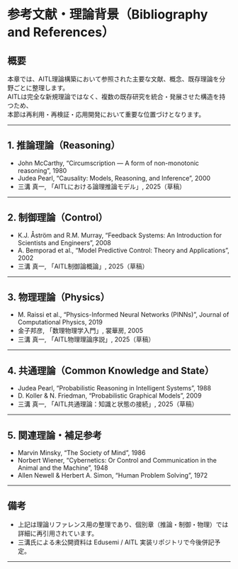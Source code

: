 

# 参考文献・理論背景（Bibliography and References）

## 概要

本章では、AITL理論構築において参照された主要な文献、概念、既存理論を分野ごとに整理します。  
AITLは完全な新規理論ではなく、複数の既存研究を統合・発展させた構造を持つため、  
本節は再利用・再検証・応用開発において重要な位置づけとなります。

---

## 1. 推論理論（Reasoning）

- John McCarthy, “Circumscription — A form of non-monotonic reasoning”, 1980  
- Judea Pearl, “Causality: Models, Reasoning, and Inference”, 2000  
- 三溝 真一, 「AITLにおける論理推論モデル」, 2025（草稿）

---

## 2. 制御理論（Control）

- K.J. Åström and R.M. Murray, “Feedback Systems: An Introduction for Scientists and Engineers”, 2008  
- A. Bemporad et al., “Model Predictive Control: Theory and Applications”, 2002  
- 三溝 真一, 「AITL制御論概論」, 2025（草稿）

---

## 3. 物理理論（Physics）

- M. Raissi et al., “Physics-Informed Neural Networks (PINNs)”, Journal of Computational Physics, 2019  
- 金子邦彦, 「数理物理学入門」, 裳華房, 2005  
- 三溝 真一, 「AITL物理理論序説」, 2025（草稿）

---

## 4. 共通理論（Common Knowledge and State）

- Judea Pearl, “Probabilistic Reasoning in Intelligent Systems”, 1988  
- D. Koller & N. Friedman, “Probabilistic Graphical Models”, 2009  
- 三溝 真一, 「AITL共通理論：知識と状態の接続」, 2025（草稿）

---

## 5. 関連理論・補足参考

- Marvin Minsky, “The Society of Mind”, 1986  
- Norbert Wiener, “Cybernetics: Or Control and Communication in the Animal and the Machine”, 1948  
- Allen Newell & Herbert A. Simon, “Human Problem Solving”, 1972  

---

## 備考

- 上記は理論リファレンス用の整理であり、個別章（推論・制御・物理）では詳細に再引用されています。  
- 三溝氏による未公開資料は Edusemi / AITL 実装リポジトリで今後併記予定。

---
